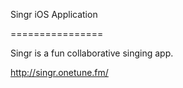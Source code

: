 Singr iOS Application

================

Singr is a fun collaborative singing app.

http://singr.onetune.fm/

